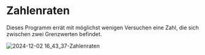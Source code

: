 # Zahlenraten
Dieses Programm errät mit möglichst wenigen Versuchen eine Zahl, die sich zwischen zwei Grenzwerten befindet.

![2024-12-02 16_43_37-Zahlenraten](https://github.com/user-attachments/assets/f441d743-ddab-4fa0-85d8-607611ec21c6)
